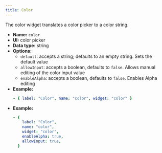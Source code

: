 ```yaml
---
title: Color
---
```


The color widget translates a color picker to a color string.

- **Name:** `color`
- **UI:** color picker
- **Data type:** string
- **Options:**
  - `default`: accepts a string; defaults to an empty string. Sets the default value
  - `allowInput`: accepts a boolean, defaults to `false`. Allows manual editing of the color input value
  - `enableAlpha`: accepts a boolean, defaults to `false`. Enables Alpha editing
- **Example:**
  ```yaml
  - { label: "Color", name: "color", widget: "color" }
  ```
- **Example:**
  ```yaml
  - {
      label: "Color",
      name: "color",
      widget: "color",
      enableAlpha: true,
      allowInput: true,
    }
  ```
